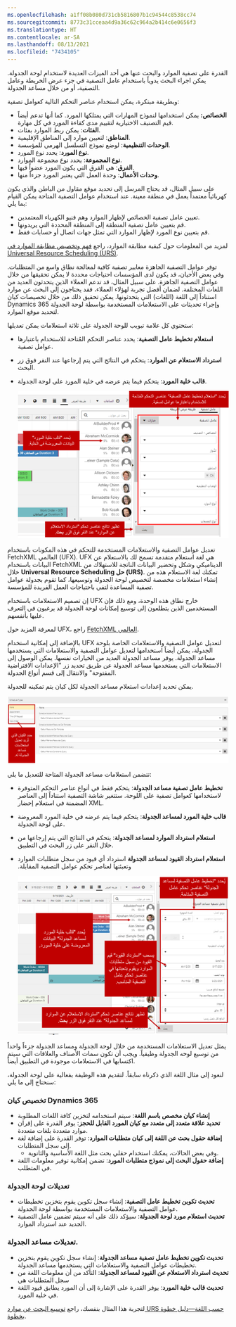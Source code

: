 ```yaml
---
ms.openlocfilehash: a1ff08b080d731cb5816807b1c94544c8538cc74
ms.sourcegitcommit: 8773c31cceaa4d9a36c62c964a2b414c6e0656f3
ms.translationtype: HT
ms.contentlocale: ar-SA
ms.lasthandoff: 08/13/2021
ms.locfileid: "7434105"
---
```

القدرة على تصفية الموارد والبحث عنها هي أحد الميزات العديدة لاستخدام لوحة الجدولة. يمكن اجراء البحث يدوياً باستخدام عامل التصفية في جزء عرض الخريطة وعامل التصفية، أو من خلال مساعد الجدولة.

وبطريقة مبتكرة، يمكن استخدام عناصر التحكم التالية كعوامل تصفية:

-   **الخصائص:** يمكن استخدامها لنموذج المهارات التي يمتلكها المورد. كما أنها تدعم أيضاً قيم التصنيف الاختيارية لتقييم مدى كفاءة المورد في كل مهارة.
-   **الفئات**: يمكن ربط الموارد بفئات.
-   **المناطق**: لتعيين موارد إلى المناطق الإقليمية.
-   **الوحدات التنظيمية**: لوضع نموذج التسلسل الهرمي للمؤسسة.
-   **نوع المورد**: يحدد نوع المورد.
-   **نوع المجموعة**: يحدد نوع مجموعة الموارد.
-   **الفرق**: هي الفرق التي يكون المورد عضواً فيها.
-   **وحدات الأعمال**: وحدة العمل التي يعتبر المورد جزءاً منها.

على سبيل المثال، قد يحتاج المرسل إلى تحديد موقع مقاول من الباطن والذي يكون كهربائياً معتمداً يعمل في منطقة معينة. عند استخدام عوامل التصفية المتاحة يمكن القيام بما يلي:

-   تعيين عامل تصفية الخصائص لإظهار الموارد وهم فنيو الكهرباء المعتمدين.
-   قم بتعيين عامل تصفية المنطقة إلى المنطقة المحددة التي يريدونها.
-   قم بتعيين نوع المورد لإظهار الموارد التي تمثل جهات اتصال أو حسابات فقط.

لمزيد من المعلومات حول كيفية مطابقة الموارد، راجع [فهم وتخصيص مطابقة الموارد في Universal Resource Scheduling (URS)](/dynamics365/customer-engagement/common-scheduler/developer/understanding-and-customizing-resource-matching-in-urs).


توفر عوامل التصفية الجاهزة معايير تصفية كافية لمعالجة نطاق واسع من المتطلبات. وفي بعض الأحيان، قد يكون لدى المؤسسات احتياجات محددة لا يمكن تحقيقها من خلال عوامل التصفية الجاهزة. على سبيل المثال، قد تدعم العملاء الذين يتحدثون العديد من اللغات المختلفة. لضمان أفضل تجربة لهؤلاء العملاء، فقد يحتاجون إلى البحث عن موارد استناداً إلى اللغة (اللغات) التي يتحدثونها. يمكن تحقيق ذلك من خلال تخصيصات كيان Dynamics 365 وإجراء تحديثات على الاستعلامات المستخدمة بواسطة لوحة الجدولة لتحديد موقع الموارد.

ستحتوي كل علامة تبويب للوحة الجدولة على ثلاثة استعلامات يمكن تعديلها:

-   **استعلام تخطيط عامل التصفية**: يحدد عناصر التحكم المُتاحة للاستخدام باعتبارها عوامل تصفية.
-   **استرداد الاستعلام عن الموارد‬**: يتحكم في النتائج التي يتم إرجاعها عند النقر فوق زر البحث.  
-   **قالب خلية المورد**: يتحكم فيما يتم عرضه في خلية المورد على لوحة الجدولة.

    ![لقطة شاشة علامة التبويب الخاصة بلوحة الجدولة مع استعلام تخطيط عامل تصفية استرجاع استعلام المورد، وقالب خلية المورد.](../media/csb-unit4-1.png)

تعديل عوامل التصفية والاستعلامات المستخدمة للتحكم في هذه المكونات باستخدام FetchXML العالمي (UFX). UFX هي لغة استعلام متقدمة تسمح لك بالاستعلام عن البيانات باستخدام FetchXML الديناميكي وشكل وتحضير البيانات الناتجة للاستهلاك من خلال **Universal Resource Scheduling حل (URS)**. تمكنك لغة الاستعلام هذه من إنشاء استعلامات مخصصة لتخصيص لوحة الجدولة وتوسيعها، كما تقوم بجدولة عوامل تصفية المساعدة لتفي باحتياجات العمل الفريدة للمؤسسة.
 
إن تصميم الاستعلامات باستخدام UFX خارج نطاق هذه الوحدة، ومع ذلك فإن المستخدمين الذين يتطلعون إلى توسيع إمكانات لوحة الجدولة قد يرغبون في التعرف عليها بأنفسهم.


لمعرفة المزيد حول UFX، راجع [FetchXML العالمي](/dynamics365/customer-engagement/common-scheduler/developer/universal-fetchxml).


بالإضافة إلى إمكانية استخدام UFX لتعديل عوامل التصفية والاستعلامات الخاصة بلوحة الجدولة، يمكن أيضاً استخدامها لتعديل عوامل التصفية والاستعلامات التي يستخدمها مساعد الجدولة. يوفر مساعد الجدولة العديد من الخيارات نفسها. يمكن الوصول إلى الاستعلامات التي يستخدمها مساعد الجدولة عن طريق تحديد زر "الإعدادات الافتراضية المفتوحة" والانتقال إلى قسم أنواع الجدولة.

يمكن تحديد إعدادات استعلام مساعد الجدولة لكل كيان يتم تمكينه للجدولة.

![لقطة شاشة لإعدادات استعلام مساعد الجدولة.](../media/csb-unit4-2.png)

تتضمن استعلامات مساعد الجدولة المتاحة للتعديل ما يلي:


-   **تخطيط عامل تصفية مساعد الجدولة**: يتحكم فقط في أنواع عناصر التحكم المتوفرة لاستخدامها كعوامل تصفية على اللوحة. ستتغير شاشة التصفية استناداً إلى العناصر المضمنة في استعلام إحضار XML.
-   **قالب خلية المورد لمساعد الجدولة**: يتحكم فيما يتم عرضه في خلية المورد المعروضة على لوحة الجدولة.
-   **‏‫استعلام استرداد الموارد لمساعد الجدولة‬‬‬**: يتحكم في النتائج التي يتم إرجاعها من خلال النقر على زر البحث في التطبيق.
-   **‏‫استعلام استرداد القيود لمساعد الجدولة** استرداد أي قيود من سجل متطلبات الموارد وتعبئتها لعناصر تحكم عوامل التصفية المقابلة.

    ![لقطة شاشة لاستعلامات مساعد الجدولة المتاحة للتعديل.](../media/csb-unit4-3.png)


يمثل تعديل الاستعلامات المستخدمة من خلال لوحة الجدولة ومساعد الجدولة جزءاً واحداً من توسيع لوحه الجدولة وظيفياً. ويجب أن تكون سمات الأصناف والعلاقات التي سيتم اكتسابها في الاستعلامات موجودة في التطبيق أيضاً.

لنعود إلى مثال اللغة الذي ذكرناه سابقاً. لتقديم هذه الوظيفة بفعالية على لوحة الجدولة، سنحتاج إلى ما يلي:

### <a name="dynamics-365-entity-customization"></a>تخصيص كيان Dynamics 365

-   **إنشاء كيان مخصص باسم اللغة**: سيتم استخدامه لتخزين كافة اللغات المطلوبة
-   **تحديد علاقة متعدد إلى متعدد مع كيان المورد القابل للحجز**: يوفر القدرة على إقران موارد متعددة بلغات متعددة.
-   **إضافة حقول بحث عن اللغة إلى كيان متطلبات الموارد**: توفر القدرة على إضافة لغة إلى سجل المتطلبات.
    -   وفي بعض الحالات، يمكنك استخدام حقلي بحث مثل اللغة الأساسية والثانوية.
-   **إضافة حقول البحث إلى نموذج متطلبات المورد**: تضمن إمكانية توفير معلومات اللغة في المتطلب.

### <a name="schedule-board-modifications"></a>تعديلات لوحة الجدولة

-   **تحديث تكوين تخطيط عامل التصفية**: إنشاء سجل تكوين يقوم بتخزين تخطيطات عوامل التصفية والاستعلامات المستخدمة بواسطة لوحة الجدولة.
-   **تحديث استعلام مورد لوحة الجدولة**: سيؤكد ذلك على أنه سيتم تضمين عامل التصفية الجديد عند استرداد الموارد.

### <a name="schedule-assistant-modifications"></a>تعديلات مساعد الجدولة.

-   **تحديث تكوين تخطيط عامل تصفية مساعد الجدولة**: إنشاء سجل تكوين يقوم بتخزين تخطيطات عوامل التصفية والاستعلامات التي يستخدمها مساعد الجدولة.
-   **تحديث استرداد الاستعلام عن القيود لمساعد الجدولة‬**: التأكد من أن معلومات اللغة من سجل المتطلبات هي
-   **تحديث قالب خلية المورد**: يوفر القدرة على الإشارة إلى أن المورد يطابق قيود اللغة في خلية المورد.

لتجربة هذا المثال بنفسك، راجع [توسيع البحث عن موارد URS حسب اللغة—دليل خطوة بخطوة](/dynamics365/customer-engagement/common-scheduler/developer/extending-urs-step-by-step).
